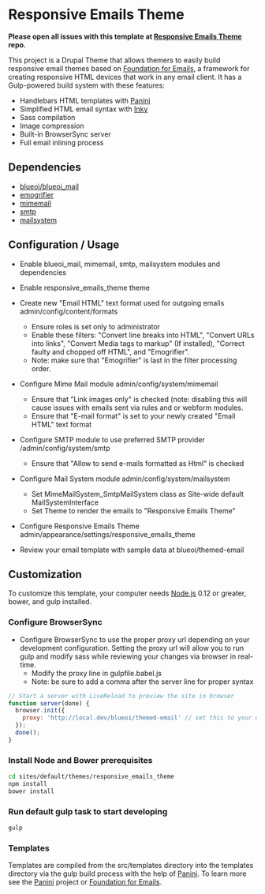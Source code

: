 # Responsive Emails Theme

**Please open all issues with this template at [Responsive Emails Theme](https://github.com/doostinharrell/responsive_emails_theme/issues) repo.**

This project is a Drupal Theme that allows themers to easily build responsive email themes based on [Foundation for Emails](http://foundation.zurb.com/emails), a framework for creating responsive HTML devices that work in any email client. It has a Gulp-powered build system with these features:

- Handlebars HTML templates with [Panini](http://github.com/zurb/panini)
- Simplified HTML email syntax with [Inky](http://github.com/zurb/inky)
- Sass compilation
- Image compression
- Built-in BrowserSync server
- Full email inlining process


## Dependencies

- [blueoi/blueoi_mail](https://github.com/andyg5000/blueoi)
- [emogrifier](https://drupal.org/project/emogrifier)
- [mimemail](https://www.drupal.org/project/mimemail)
- [smtp](https://www.drupal.org/project/smtp)
- [mailsystem](https://www.drupal.org/project/mailsystem)


## Configuration / Usage

- Enable blueoi_mail, mimemail, smtp, mailsystem modules and dependencies

- Enable responsive_emails_theme theme

- Create new "Email HTML" text format used for outgoing emails admin/config/content/formats
    - Ensure roles is set only to administrator
    - Enable these filters: "Convert line breaks into HTML", "Convert URLs into links", "Convert Media tags to markup" (If installed), "Correct faulty and chopped off HTML", and "Emogrifier".
    - Note: make sure that "Emogrifier" is last in the filter processing order.

- Configure Mime Mail module admin/config/system/mimemail
    - Ensure that "Link images only" is checked (note: disabling this will cause issues with emails sent via rules and or webform modules.
    - Ensure that "E-mail format" is set to your newly created "Email HTML" text format

- Configure SMTP module to use preferred SMTP provider /admin/config/system/smtp
    - Ensure that "Allow to send e-mails formatted as Html" is checked

- Configure Mail System module admin/config/system/mailsystem
  - Set MimeMailSystem_SmtpMailSystem class as Site-wide default MailSystemInterface
  - Set Theme to render the emails to "Responsive Emails Theme"
  
- Configure Responsive Emails Theme admin/appearance/settings/responsive_emails_theme

- Review your email template with sample data at blueoi/themed-email


## Customization

To customize this template, your computer needs [Node.js](https://nodejs.org/en/) 0.12 or greater, bower, and gulp installed.

### Configure BrowserSync

- Configure BrowserSync to use the proper proxy url depending on your development configuration.  Setting the proxy url will allow you to run gulp and modify sass while reviewing your changes via browser in real-time.
  - Modify the proxy line in gulpfile.babel.js
  - Note: be sure to add a comma after the server line for proper syntax

```javascript
// Start a server with LiveReload to preview the site in browser
function server(done) {
  browser.init({
    proxy: 'http://local.dev/blueoi/themed-email' // set this to your development url
  });
  done();
}
```

### Install Node and Bower prerequisites

```bash
cd sites/default/themes/responsive_emails_theme
npm install
bower install
```

### Run default gulp task to start developing

```bash
gulp
```

### Templates

Templates are compiled from the src/templates directory into the templates directory via the gulp build process with the help of [Panini](http://github.com/zurb/panini).  To learn more see the [Panini](http://github.com/zurb/panini) project or [Foundation for Emails](http://foundation.zurb.com/emails).
